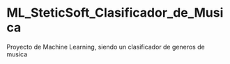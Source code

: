 # ML_SteticSoft_Clasificador_de_Musica
Proyecto de Machine Learning, siendo un clasificador de generos de musica
